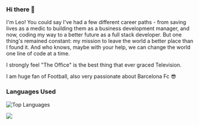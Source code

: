 ### Hi there 👋

I'm Leo! You could say I've had a few different career paths - from saving lives as a medic to building them as a business development manager, and now, coding my way to a better future as a full stack developer. But one thing's remained constant: my mission to leave the world a better place than I found it. And who knows, maybe with your help, we can change the world one line of code at a time.

I strongly feel "The Office" is the best thing that ever graced Television.

I am huge fan of Football, also very passionate about Barcelona Fc 😎



### Languages Used
![Top Languages](https://github-readme-stats.vercel.app/api/top-langs/?username=leodarkseid&langs_count=20)


![](https://komarev.com/ghpvc/?username=leodarkseid&color=dc143c)
<!--
**leodarkseid/leodarkseid** is a ✨ _special_ ✨ repository because its `README.md` (this file) appears on your GitHub profile.

Here are some ideas to get you started:

- 🔭 I’m currently working on ...
- 🌱 I’m currently learning ...
- 👯 I’m looking to collaborate on ...
- 🤔 I’m looking for help with ...
- 💬 Ask me about ...
- 📫 How to reach me: ...
- 😄 Pronouns: ...
- ⚡ Fun fact: ...
-->
